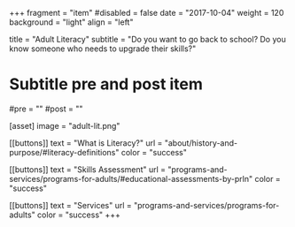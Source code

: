 +++
fragment = "item"
#disabled = false
date = "2017-10-04"
weight = 120
background = "light"
align = "left"

title = "Adult Literacy"
subtitle = "Do you want to go back to school? Do you know someone who needs to upgrade their skills?"

# Subtitle pre and post item
#pre = ""
#post = ""

[asset]
  image = "adult-lit.png"

[[buttons]]
  text = "What is Literacy?"
  url = "about/history-and-purpose/#literacy-definitions"
  color = "success"
  
[[buttons]]
  text = "Skills Assessment"
  url = "programs-and-services/programs-for-adults/#educational-assessments-by-prln"
  color = "success"

[[buttons]]
  text = "Services"
  url = "programs-and-services/programs-for-adults"
  color = "success"
+++

